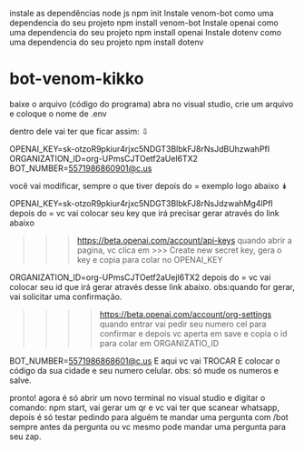 instale as dependências 
node js
npm init
Instale venom-bot como uma dependencia do seu projeto
npm install venom-bot
Instale openai como uma dependencia do seu projeto
npm install openai
Instale dotenv como uma dependencia do seu projeto
npm install dotenv


# bot-venom-kikko
baixe o arquivo (código do programa)
abra no visual studio,
crie um arquivo e coloque o nome de  .env  

dentro dele vai ter que ficar assim:  ⇩

OPENAI_KEY=sk-otzoR9pkiur4rjxc5NDGT3BlbkFJ8rNsJdBUhzwahPfI
ORGANIZATION_ID=org-UPmsCJTOetf2aUel6TX2
BOT_NUMBER=5571986860901@c.us


você vai modificar, sempre o que tiver depois do =
exemplo logo abaixo ↡

OPENAI_KEY=sk-otzoR9pkiur4rjxc5NDGT3BlbkFJ8rNsJdzwahMg4lPfI
depois do = vc vai colocar seu key que irá precisar gerar através do link abaixo
>>> https://beta.openai.com/account/api-keys
quando abrir a pagina, vc clica em >>> Create new secret key, gera o key e copia para colar no OPENAI_KEY


ORGANIZATION_ID=org-UPmsCJTOetf2aUejl6TX2
depois do = vc vai colocar seu id que irá gerar através desse link abaixo. obs:quando for gerar, vai solicitar uma confirmação.
>>>> https://beta.openai.com/account/org-settings
quando entrar vai pedir seu numero cel para confirmar e depois vc aperta em save e copia o id para colar em ORGANIZATIO_ID



BOT_NUMBER=5571986868601@c.us  E aqui vc vai TROCAR E colocar o código da sua cidade e seu numero celular. obs: só mude os numeros e salve.

pronto! agora é só abrir um novo terminal no visual studio e digitar o comando: npm start, vai gerar um qr e vc vai ter que scanear
whatsapp, depois é só testar pedindo para alguém te mandar uma pergunta com /bot  sempre antes da pergunta ou vc mesmo pode mandar 
uma pergunta para seu zap.
